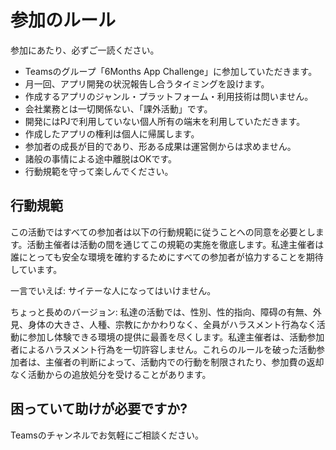# 参加のルール

参加にあたり、必ずご一読ください。

- Teamsのグループ「6Months App Challenge」に参加していただきます。
- 月一回、アプリ開発の状況報告し合うタイミングを設けます。
- 作成するアプリのジャンル・プラットフォーム・利用技術は問いません。
- 会社業務とは一切関係ない、「課外活動」です。
- 開発にはPJで利用していない個人所有の端末を利用していただきます。
- 作成したアプリの権利は個人に帰属します。
- 参加者の成長が目的であり、形ある成果は運営側からは求めません。
- 諸般の事情による途中離脱はOKです。
- 行動規範を守って楽しんでください。

## 行動規範

この活動ではすべての参加者は以下の行動規範に従うことへの同意を必要とします。活動主催者は活動の間を通じてこの規範の実施を徹底します。私達主催者は誰にとっても安全な環境を確約するためにすべての参加者が協力することを期待しています。

一言でいえば: サイテーな人になってはいけません。

ちょっと長めのバージョン: 私達の活動では、性別、性的指向、障碍の有無、外見、身体の大きさ、人種、宗教にかかわりなく、全員がハラスメント行為なく活動に参加し体験できる環境の提供に最善を尽くします。私達主催者は、活動参加者によるハラスメント行為を一切許容しません。これらのルールを破った活動参加者は、主催者の判断によって、活動内での行動を制限されたり、参加費の返却なく活動からの追放処分を受けることがあります。

## 困っていて助けが必要ですか?

Teamsのチャンネルでお気軽にご相談ください。

